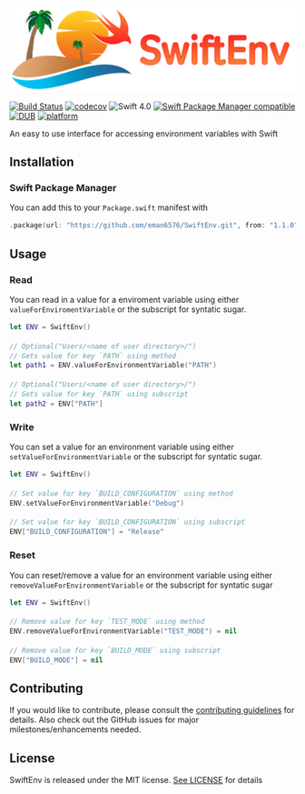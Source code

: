 ![SwiftEnv: Easy Access To Enviroment Variables](https://raw.githubusercontent.com/eman6576/SwiftEnv/master/swiftenv.jpg)

[![Build Status](https://travis-ci.org/eman6576/SwiftEnv.svg?branch=master)](https://travis-ci.org/eman6576/SwiftEnv)
[![codecov](https://codecov.io/gh/eman6576/SwiftEnv/branch/master/graph/badge.svg)](https://codecov.io/gh/eman6576/SwiftEnv)
![Swift 4.0](https://img.shields.io/badge/Swift-4.0-orange.svg?style=flat)
[![Swift Package Manager compatible](https://img.shields.io/badge/Swift%20Package%20Manager-compatible-brightgreen.svg)](https://github.com/apple/swift-package-manager)
[![DUB](https://img.shields.io/dub/l/vibe-d.svg)](https://github.com/eman6576/SwiftEnv/blob/master/LICENSE)
[![platform](https://img.shields.io/badge/platform-macOS%20%7C%20Linux-lightgrey.svg)]()

An easy to use interface for accessing environment variables with Swift

## Installation

### Swift Package Manager

You can add this to your `Package.swift` manifest with
```swift
.package(url: "https://github.com/eman6576/SwiftEnv.git", from: "1.1.0")
```

## Usage

### Read

You can read in a value for a enviroment variable using either `valueForEnviromentVariable` or the subscript for syntatic sugar.
```swift
let ENV = SwiftEnv()

// Optional("Users/<name of user directory>/")
// Gets value for key `PATH` using method
let path1 = ENV.valueForEnvironmentVariable("PATH")

// Optional("Users/<name of user directory>/")
// Gets value for key `PATH` using subscript
let path2 = ENV["PATH"]
```

### Write

You can set a value for an environment variable using either `setValueForEnvironmentVariable` or the subscript for syntatic sugar.
```swift
let ENV = SwiftEnv()

// Set value for key `BUILD_CONFIGURATION` using method
ENV.setValueForEnvironmentVariable("Debug")

// Set value for key `BUILD_CONFIGURATION` using subscript
ENV["BUILD_CONFIGURATION"] = "Release"
```

### Reset

You can reset/remove a value for an environment variable using either `removeValueForEnvironmentVariable` or the subscript for syntatic sugar
```swift
let ENV = SwiftEnv()

// Remove value for key `TEST_MODE` using method
ENV.removeValueForEnvironmentVariable("TEST_MODE") = nil

// Remove value for key `BUILD_MODE` using subscript
ENV["BUILD_MODE"] = nil
```

## Contributing

If you would like to contribute, please consult the [contributing guidelines](https://github.com/eman6576/SwiftEnv/blob/master/CONTRIBUTING.md) for details. Also check out the GitHub issues for major milestones/enhancements needed.

## License

SwiftEnv is released under the MIT license. [See LICENSE](https://github.com/eman6576/SwiftEnv/blob/master/LICENSE) for details
